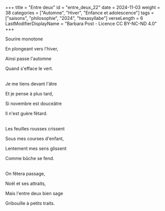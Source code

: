+++
title = "Entre deux"
id = "entre_deux_22"
date = 2024-11-03
weight = 38
categories = ["Automne", "Hiver", "Enfance et adolescence"]
tags = ["saisons", "philosophie", "2024", "hexasyllabe"]
verseLength = 6
LastModifierDisplayName = "Barbara Post - Licence CC BY-NC-ND 4.0"
+++

Sourire monotone

En plongeant vers l'hiver,

Ainsi passe l'automne

Quand s'efface le vert.

 \
Je me tiens devant l'âtre

Et je pense à plus tard,

Si novembre est douceâtre

Il n'est guère fêtard.

 \
Les feuilles rousses crissent

Sous mes courses d'enfant,

Lentement mes sens glissent

Comme bûche se fend.

 \
On fêtera passage,

Noël et ses attraits,

Mais l'entre deux bien sage

Gribouille à petits traits.
